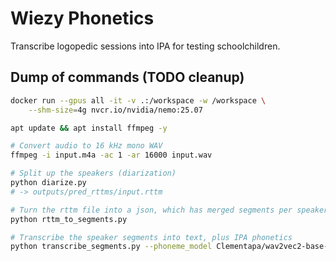 
# Wiezy Phonetics

Transcribe logopedic sessions into IPA for testing schoolchildren.

## Dump of commands (TODO cleanup)

```bash
docker run --gpus all -it -v .:/workspace -w /workspace \
    --shm-size=4g nvcr.io/nvidia/nemo:25.07

apt update && apt install ffmpeg -y

# Convert audio to 16 kHz mono WAV
ffmpeg -i input.m4a -ac 1 -ar 16000 input.wav

# Split up the speakers (diarization)
python diarize.py
# -> outputs/pred_rttms/input.rttm

# Turn the rttm file into a json, which has merged segments per speaker
python rttm_to_segments.py

# Transcribe the speaker segments into text, plus IPA phonetics
python transcribe_segments.py --phoneme_model Clementapa/wav2vec2-base-960h-phoneme-reco-dutch
```
